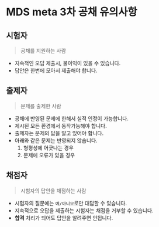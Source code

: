 # MDS meta 3차 공채 유의사항

## 시험자
> 공채를 지원하는 사람

* 지속적인 오답 제출시, 불이익이 있을 수 있습니다.
* 답안은 한번에 모아서 제출해야 합니다.

## 출제자
> 문제를 출제한 사람

* 공채에 반영된 문제에 한해서 실적 인정이 가능합니다.
* 제시된 모든 환경에서 동작가능해야 합니다.
* 출제자는 문제의 답을 알고 있어야 합니다.
* 아래와 같은 문제는 반영되지 않습니다.
  1. 형평성에 어긋나는 경우
  2. 문제에 오류가 있을 경우

## 채점자
> 시험자의 답안을 채점하는 사람

* 시험자의 질문에는 `예/아니오`로만 대답할 수 있습니다.
* 지속적으로 오답을 제출하는 시험자는 채점을 거부할 수 있습니다.
* **합격** 처리가 되어도 답안을 알려주면 안됩니다.